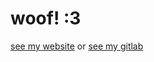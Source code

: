 # woof! :3
[see my website](https://fraudulent.loan/) or [see my gitlab](https://gitlab.com/meltland)
